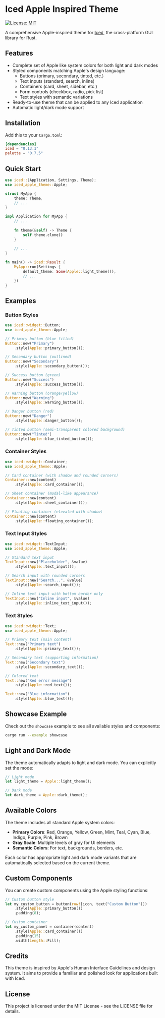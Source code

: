 # Iced Apple Inspired Theme
[![License: MIT](https://img.shields.io/badge/License-MIT-blue.svg)](LICENSE)

A comprehensive Apple-inspired theme for [Iced](https://github.com/iced-rs/iced), the cross-platform GUI library for Rust.

## Features

- Complete set of Apple like system colors for both light and dark modes
- Styled components matching Apple's design language:
  - Buttons (primary, secondary, tinted, etc.)
  - Text inputs (standard, search, inline)
  - Containers (card, sheet, sidebar, etc.)
  - Form controls (checkbox, radio, pick list)
  - Text styles with semantic variations
- Ready-to-use theme that can be applied to any Iced application
- Automatic light/dark mode support

## Installation

Add this to your `Cargo.toml`:

```toml
[dependencies]
iced = "0.13.1"
palette = "0.7.5" 
```

## Quick Start

```rust
use iced::{Application, Settings, Theme};
use iced_apple_theme::Apple;

struct MyApp {
    theme: Theme,
    // ...
}

impl Application for MyApp {
    // ...
    
    fn theme(&self) -> Theme {
        self.theme.clone()
    }
    
    // ...
}

fn main() -> iced::Result {
    MyApp::run(Settings {
        default_theme: Some(Apple::light_theme()),
        // ...
    })
}
```

## Examples

### Button Styles

```rust
use iced::widget::Button;
use iced_apple_theme::Apple;

// Primary button (blue filled)
Button::new("Primary")
    .style(Apple::primary_button());

// Secondary button (outlined)
Button::new("Secondary")
    .style(Apple::secondary_button());

// Success button (green)
Button::new("Success")
    .style(Apple::success_button());

// Warning button (orange/yellow)
Button::new("Warning")
    .style(Apple::warning_button());

// Danger button (red)
Button::new("Danger")
    .style(Apple::danger_button());

// Tinted button (semi-transparent colored background)
Button::new("Tinted")
    .style(Apple::blue_tinted_button());
```

### Container Styles

```rust
use iced::widget::Container;
use iced_apple_theme::Apple;

// Card container (with shadow and rounded corners)
Container::new(content)
    .style(Apple::card_container());

// Sheet container (modal-like appearance)
Container::new(content)
    .style(Apple::sheet_container());

// Floating container (elevated with shadow)
Container::new(content)
    .style(Apple::floating_container());
```

### Text Input Styles

```rust
use iced::widget::TextInput;
use iced_apple_theme::Apple;

// Standard text input
TextInput::new("Placeholder", &value)
    .style(Apple::text_input());

// Search input with rounded corners
TextInput::new("Search...", &value)
    .style(Apple::search_input());

// Inline text input with bottom border only
TextInput::new("Inline input", &value)
    .style(Apple::inline_text_input());
```

### Text Styles

```rust
use iced::widget::Text;
use iced_apple_theme::Apple;

// Primary text (main content)
Text::new("Primary text")
    .style(Apple::primary_text());

// Secondary text (supporting information)
Text::new("Secondary text")
    .style(Apple::secondary_text());

// Colored text
Text::new("Red error message")
    .style(Apple::red_text());

Text::new("Blue information")
    .style(Apple::blue_text());
```

## Showcase Example

Check out the `showcase` example to see all available styles and components:

```bash
cargo run --example showcase
```

## Light and Dark Mode

The theme automatically adapts to light and dark mode. You can explicitly set the mode:

```rust
// Light mode
let light_theme = Apple::light_theme();

// Dark mode
let dark_theme = Apple::dark_theme();
```

## Available Colors

The theme includes all standard Apple system colors:

- **Primary Colors**: Red, Orange, Yellow, Green, Mint, Teal, Cyan, Blue, Indigo, Purple, Pink, Brown
- **Gray Scale**: Multiple levels of gray for UI elements
- **Semantic Colors**: For text, backgrounds, borders, etc.

Each color has appropriate light and dark mode variants that are automatically selected based on the current theme.

## Custom Components

You can create custom components using the Apple styling functions:

```rust
// Custom button style
let my_custom_button = button(row![icon, text("Custom Button")])
    .style(Apple::primary_button())
    .padding(8);

// Custom container
let my_custom_panel = container(content)
    .style(Apple::card_container())
    .padding(15)
    .width(Length::Fill);
```

## Credits

This theme is inspired by Apple's Human Interface Guidelines and design system. It aims to provide a familiar and polished look for applications built with Iced.

## License

This project is licensed under the MIT License - see the LICENSE file for details.